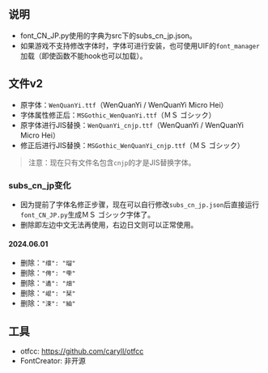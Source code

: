 ## 说明
* font_CN_JP.py使用的字典为src下的subs_cn_jp.json。
* 如果游戏不支持修改字体时，字体可进行安装，也可使用UIF的`font_manager`加载（即使函数不能hook也可以加载）。

## 文件v2
* 原字体：`WenQuanYi.ttf`（WenQuanYi / WenQuanYi Micro Hei）
* 字体属性修正后：`MSGothic_WenQuanYi.ttf`（ＭＳ ゴシック）
* 原字体进行JIS替换：`WenQuanYi_cnjp.ttf`（WenQuanYi / WenQuanYi Micro Hei）
* 修正后进行JIS替换：`MSGothic_WenQuanYi_cnjp.ttf`（ＭＳ ゴシック）
> 注意：现在只有文件名包含`cnjp`的才是JIS替换字体。

### subs_cn_jp变化
* 因为提前了字体名修正步骤，现在可以自行修改`subs_cn_jp.json`后直接运行`font_CN_JP.py`生成ＭＳ ゴシック字体了。
* 删除即左边中文无法再使用，右边日文则可以正常使用。
#### 2024.06.01
* 删除：`"缳": "瑠"`
* 删除：`"俜": "雫"`
* 删除：`"遹": "畑"`
* 删除：`"崐": "栞"`
* 删除：`"涑": "紬"`

## 工具
* otfcc: https://github.com/caryll/otfcc
* FontCreator: 非开源